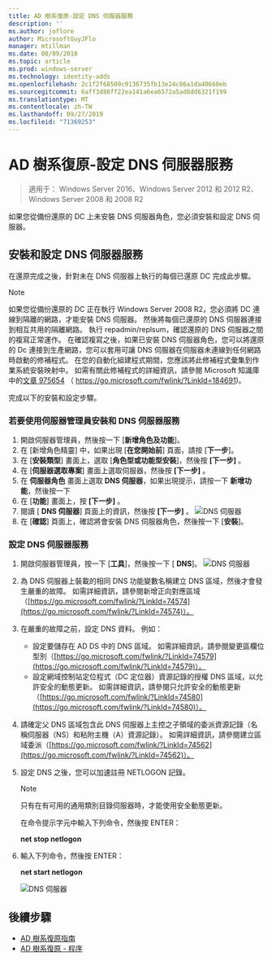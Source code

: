```yaml
---
title: AD 樹系復原-設定 DNS 伺服器服務
description: ''
ms.author: joflore
author: MicrosoftGuyJFlo
manager: mtillman
ms.date: 08/09/2018
ms.topic: article
ms.prod: windows-server
ms.technology: identity-adds
ms.openlocfilehash: 2c1f2f68509c9136735fb13e24c86a1da40660eb
ms.sourcegitcommit: 6aff3d88ff22ea141a6ea6572a5ad8dd6321f199
ms.translationtype: MT
ms.contentlocale: zh-TW
ms.lasthandoff: 09/27/2019
ms.locfileid: "71369253"
---
```

# <a name="ad-forest-recovery---configuring-the-dns-server-service"></a>AD 樹系復原-設定 DNS 伺服器服務

>適用于： Windows Server 2016、Windows Server 2012 和 2012 R2、Windows Server 2008 和 2008 R2

如果您從備份還原的 DC 上未安裝 DNS 伺服器角色，您必須安裝和設定 DNS 伺服器。 

## <a name="install-and-configure-the-dns-server-service"></a>安裝和設定 DNS 伺服器服務

在還原完成之後，針對未在 DNS 伺服器上執行的每個已還原 DC 完成此步驟。 

> [!NOTE]
> 如果您從備份還原的 DC 正在執行 Windows Server 2008 R2，您必須將 DC 連線到隔離的網路，才能安裝 DNS 伺服器。 然後將每個已還原的 DNS 伺服器連接到相互共用的隔離網路。 執行 repadmin/replsum，確認還原的 DNS 伺服器之間的複寫正常運作。 在確認複寫之後，如果已安裝 DNS 伺服器角色，您可以將還原的 Dc 連接到生產網路，您可以套用可讓 DNS 伺服器在伺服器未連線到任何網路時啟動的修補程式。 在您的自動化組建程式期間，您應該將此修補程式彙集到作業系統安裝映射中。 如需有關此修補程式的詳細資訊，請參閱 Microsoft 知識庫中的[文章 975654](https://go.microsoft.com/fwlink/?LinkId=184691) （ https://go.microsoft.com/fwlink/?LinkId=184691)。 

完成以下的安裝和設定步驟。

### <a name="to-install-and-the-dns-server-service-using-server-manager"></a>若要使用伺服器管理員安裝和 DNS 伺服器服務  

1. 開啟伺服器管理員，然後按一下 [**新增角色及功能**]。 
2. 在 [新增角色精靈] 中，如果出現 [**在您開始前**] 頁面，請按 [**下一步**]。 
3. 在 [**安裝類型**] 畫面上，選取 [**角色型或功能型安裝**]，然後按 **[下一步]** 。
4. 在 [**伺服器選取專案**] 畫面上選取伺服器，然後按 **[下一步]** 。
5. 在 **伺服器角色** 畫面上選取  **DNS 伺服器**，如果出現提示，請按一下 **新增功能**，然後按一下
6. 在 [**功能**] 畫面上，按 **[下一步]** 。
7. 閱讀 [ **DNS 伺服器**] 頁面上的資訊，然後按 **[下一步]** 。
   ![DNS 伺服器](media/AD-Forest-Recovery-Configure-DNS/dns1.png)  
8. 在 [**確認**] 頁面上，確認將會安裝 DNS 伺服器角色，然後按一下 [**安裝**]。 

### <a name="to-configure-the-dns-server-service"></a>設定 DNS 伺服器服務

1. 開啟伺服器管理員，按一下 [**工具**]，然後按一下 [ **DNS**]。
   ![DNS 伺服器](media/AD-Forest-Recovery-Configure-DNS/dns2.png)
2. 為 DNS 伺服器上裝載的相同 DNS 功能變數名稱建立 DNS 區域，然後才會發生嚴重的故障。 如需詳細資訊，請參閱新增正向對應區域（[https://go.microsoft.com/fwlink/?LinkId=74574](https://go.microsoft.com/fwlink/?LinkId=74574)）。
3. 在嚴重的故障之前，設定 DNS 資料。 例如：  

   - 設定要儲存在 AD DS 中的 DNS 區域。 如需詳細資訊，請參閱變更區欄位型別（[https://go.microsoft.com/fwlink/?LinkId=74579](https://go.microsoft.com/fwlink/?LinkId=74579)）。
   - 設定網域控制站定位程式（DC 定位器）資源記錄的授權 DNS 區域，以允許安全的動態更新。 如需詳細資訊，請參閱只允許安全的動態更新（[https://go.microsoft.com/fwlink/?LinkId=74580](https://go.microsoft.com/fwlink/?LinkId=74580)）。

4. 請確定父 DNS 區域包含此 DNS 伺服器上主控之子領域的委派資源記錄（名稱伺服器（NS）和粘附主機（A）資源記錄）。 如需詳細資訊，請參閱建立區域委派（[https://go.microsoft.com/fwlink/?LinkId=74562](https://go.microsoft.com/fwlink/?LinkId=74562)）。
5. 設定 DNS 之後，您可以加速註冊 NETLOGON 記錄。

   > [!NOTE]
   > 只有在有可用的通用類別目錄伺服器時，才能使用安全動態更新。 

   在命令提示字元中輸入下列命令，然後按 ENTER：  

   **net stop netlogon**  

6. 輸入下列命令，然後按 ENTER：  

   **net start netlogon**  

   ![DNS 伺服器](media/AD-Forest-Recovery-Configure-DNS/dns3.png)  

## <a name="next-steps"></a>後續步驟

- [AD 樹系復原指南](AD-Forest-Recovery-Guide.md)
- [AD 樹系復原 - 程序](AD-Forest-Recovery-Procedures.md)

